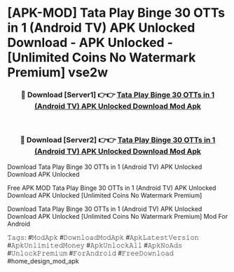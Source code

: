 # [APK-MOD] Tata Play Binge 30 OTTs in 1 (Android TV) APK Unlocked Download - APK Unlocked - [Unlimited Coins No Watermark Premium] vse2w



<div align="center">
<h3>🔴 Download [Server1] 👉👉 <a href="https://momento.my/?title=Tata_Play_Binge_30_OTTs_in_1_(Android_TV)_APK_Unlocked_Download">Tata Play Binge 30 OTTs in 1 (Android TV) APK Unlocked Download Mod Apk</a></h3><br>

<h3>🔴 Download [Server2] 👉👉 <a href="https://momento.my/?title=Tata_Play_Binge_30_OTTs_in_1_(Android_TV)_APK_Unlocked_Download">Tata Play Binge 30 OTTs in 1 (Android TV) APK Unlocked Download Mod Apk</a></h3>
</div>



Download Tata Play Binge 30 OTTs in 1 (Android TV) APK Unlocked Download APK Unlocked

Free APK MOD Tata Play Binge 30 OTTs in 1 (Android TV) APK Unlocked Download APK Unlocked [Unlimited Coins No Watermark Premium]

Download Tata Play Binge 30 OTTs in 1 (Android TV) APK Unlocked Download APK Unlocked [Unlimited Coins No Watermark Premium] Mod For Android

𝚃𝚊𝚐𝚜: #𝙼𝚘𝚍𝙰𝚙𝚔 #𝙳𝚘𝚠𝚗𝚕𝚘𝚊𝚍𝙼𝚘𝚍𝙰𝚙𝚔 #𝙰𝚙𝚔𝙻𝚊𝚝𝚎𝚜𝚝𝚅𝚎𝚛𝚜𝚒𝚘𝚗 #𝙰𝚙𝚔𝚄𝚗𝚕𝚒𝚖𝚒𝚝𝚎𝚍𝙼𝚘𝚗𝚎𝚢 #𝙰𝚙𝚔𝚄𝚗𝚕𝚘𝚌𝚔𝙰𝚕𝚕 #𝙰𝚙𝚔𝙽𝚘𝙰𝚍𝚜 #𝚄𝚗𝚕𝚘𝚌𝚔𝙿𝚛𝚎𝚖𝚒𝚞𝚖 #𝙵𝚘𝚛𝙰𝚗𝚍𝚛𝚘𝚒𝚍 #𝙵𝚛𝚎𝚎𝙳𝚘𝚠𝚗𝚕𝚘𝚊𝚍 #home_design_mod_apk

